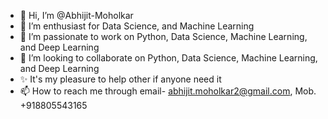 - 👋 Hi, I’m @Abhijit-Moholkar
- 👀 I’m enthusiast for Data Science, and Machine Learning
- 🌱 I’m passionate to work on Python, Data Science, Machine Learning, and Deep Learning
- 💞️ I’m looking to collaborate on Python, Data Science, Machine Learning, and Deep Learning
- ✨ It's my pleasure to help other if anyone need it
- 📫 How to reach me through email- abhijit.moholkar2@gmail.com, Mob. +918805543165

<!---
Abhijit-Moholkar/Abhijit-Moholkar is a ✨ special ✨ repository because its `README.md` (this file) appears on your GitHub profile.
You can click the Preview link to take a look at your changes.
--->
